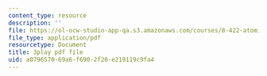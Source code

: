 ```yaml
---
content_type: resource
description: ''
file: https://ol-ocw-studio-app-qa.s3.amazonaws.com/courses/8-422-atomic-and-optical-physics-ii-spring-2013/a079657069a6f6902f20e219119c9fa4_O92M9n8uIGY.pdf
file_type: application/pdf
resourcetype: Document
title: 3play pdf file
uid: a0796570-69a6-f690-2f20-e219119c9fa4
---
```

